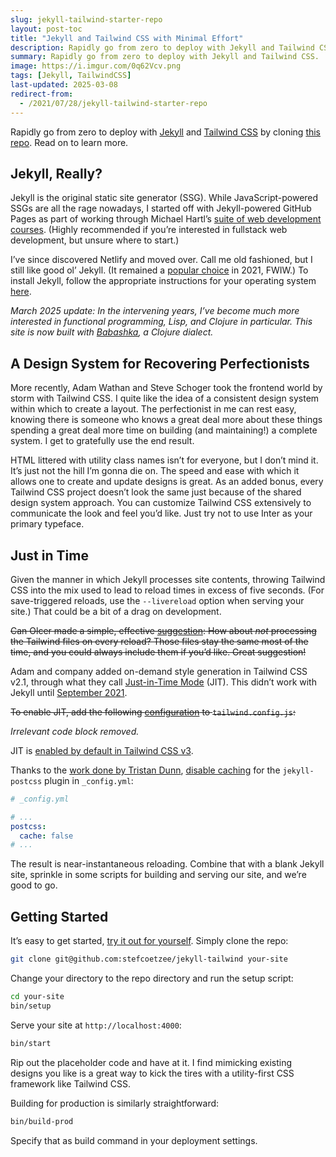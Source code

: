 ```yaml
---
slug: jekyll-tailwind-starter-repo
layout: post-toc
title: "Jekyll and Tailwind CSS with Minimal Effort"
description: Rapidly go from zero to deploy with Jekyll and Tailwind CSS.
summary: Rapidly go from zero to deploy with Jekyll and Tailwind CSS.
image: https://i.imgur.com/0q62Vcv.png
tags: [Jekyll, TailwindCSS]
last-updated: 2025-03-08
redirect-from:
  - /2021/07/28/jekyll-tailwind-starter-repo
---
```


Rapidly go from zero to deploy with [Jekyll](https://jekyllrb.com/) and
[Tailwind CSS](https://tailwindcss.com/) by cloning
[this repo](https://github.com/stefcoetzee/jekyll-tailwind).
Read on to learn more.

## Jekyll, Really?

Jekyll is the original static site generator (SSG).
While JavaScript-powered SSGs are all the rage nowadays, I started off with
Jekyll-powered GitHub Pages as part of working through Michael Hartl’s
[suite of web development courses](https://www.learnenough.com/).
(Highly recommended if you’re interested in fullstack web development, but unsure where to start.)

I’ve since discovered Netlify and moved over.
Call me old fashioned, but I still like good ol’ Jekyll.
(It remained a [popular choice](https://www.netlify.com/blog/2021/06/02/10-static-site-generators-to-watch-in-2021/#jekyll)
in 2021, FWIW.)
To install Jekyll, follow the appropriate instructions for your operating system
[here](https://jekyllrb.com/docs/installation/).

<em>March 2025 update: In the intervening years, I’ve become much more interested
in functional programming, Lisp, and Clojure in particular.
This site is now built with [Babashka](https://babashka.org/), a Clojure dialect.</em>

## A Design System for Recovering Perfectionists

More recently, Adam Wathan and Steve Schoger took the frontend world by storm
with Tailwind CSS.
I quite like the idea of a consistent design system within which to create a layout.
The perfectionist in me can rest easy, knowing there is someone who knows a great
deal more about these things spending a great deal more time on building
(and maintaining!) a complete system.
I get to gratefully use the end result.

HTML littered with utility class names isn’t for everyone, but I don’t mind it.
It’s just not the hill I’m gonna die on.
The speed and ease with which it allows one to create and update designs is great.
As an added bonus, every Tailwind CSS project doesn’t look the same just because
of the shared design system approach.
You can customize Tailwind CSS extensively to communicate the look and feel you’d like.
Just try not to use Inter as your primary typeface.

## Just in Time

Given the manner in which Jekyll processes site contents, throwing Tailwind CSS
into the mix used to lead to reload times in excess of five seconds.
(For save-triggered reloads, use the `--livereload` option when serving your site.)
That could be a bit of a drag on development.

<del>Can Olcer made a simple, effective
[suggestion](https://canolcer.com/post/jekyll-and-tailwind/): How about _not_
processing the Tailwind files on every reload?
Those files stay the same most of the time, and you could always include them if you’d like.
Great suggestion!</del>

Adam and company added on-demand style generation in Tailwind CSS v2.1,
through what they call [Just-in-Time Mode](https://tailwindcss.com/docs/just-in-time-mode) (JIT).
This didn’t work with Jekyll until [September 2021](https://github.com/mhanberg/jekyll-postcss/pull/32).

<del>To enable JIT, add the following [configuration](https://tailwindcss.com/docs/just-in-time-mode#enabling-jit-mode)
to `tailwind.config.js`:</del>

_Irrelevant code block removed._

JIT is [enabled by default in Tailwind CSS v3](https://tailwindcss.com/blog/tailwindcss-v3#just-in-time-all-the-time).

Thanks to the [work done by Tristan Dunn](https://tristandunn.com/journal/jekyll-with-tailwindcss-jit-mode/),
[disable caching](https://tristandunn.com/journal/jekyll-with-tailwindcss-jit-mode/)
for the `jekyll-postcss` plugin in `_config.yml`:

```yaml
# _config.yml

# ...
postcss:
  cache: false
# ...
```

The result is near-instantaneous reloading.
Combine that with a blank Jekyll site, sprinkle in some scripts for building and
serving our site, and we’re good to go.

## Getting Started

It’s easy to get started,
[try it out for yourself](https://github.com/stefcoetzee/jekyll-tailwind/).
Simply clone the repo:

```bash
git clone git@github.com:stefcoetzee/jekyll-tailwind your-site
```

Change your directory to the repo directory and run the setup script:

```bash
cd your-site
bin/setup
```

Serve your site at `http://localhost:4000`:

```bash
bin/start
```

Rip out the placeholder code and have at it.
I find mimicking existing designs you like is a great way to kick the tires with
a utility-first CSS framework like Tailwind CSS.

Building for production is similarly straightforward:

```bash
bin/build-prod
```

Specify that as build command in your deployment settings.

